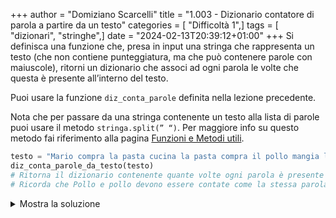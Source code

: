 +++
author = "Domiziano Scarcelli"
title = "1.003 - Dizionario contatore di parola a partire da un testo"
categories = [ "Difficoltà 1",]
tags = [ "dizionari", "stringhe",]
date = "2024-02-13T20:39:12+01:00"
+++
Si definisca una funzione che, presa in input una stringa che rappresenta un testo (che non contiene punteggiatura, ma che può contenere parole con maiuscole), ritorni un dizionario che associ ad ogni parola le volte che questa è presente all’interno del testo.

Puoi usare la funzione `diz_conta_parole` definita nella lezione precedente.

Nota che per passare da una stringa contenente un testo alla lista di parole puoi usare il metodo `stringa.split(” “)`. Per maggiore info su questo metodo fai riferimento alla pagina [Funzioni e Metodi utili](https://www.notion.so/Funzioni-e-Metodi-utili-239c8c5f760d4d95aa9e0f636a94a6cb?pvs=21). 

```python
testo = "Mario compra la pasta cucina la pasta compra il pollo mangia la Pasta col Pollo"
diz_conta_parole_da_testo(testo)
# Ritorna il dizionario contenente quante volte ogni parola è presente all'interno del testo,
# Ricorda che Pollo e pollo devono essere contate come la stessa parola. 
```

<details>
<summary>Mostra la soluzione</summary>
> TODO: Da inserire

</details>
